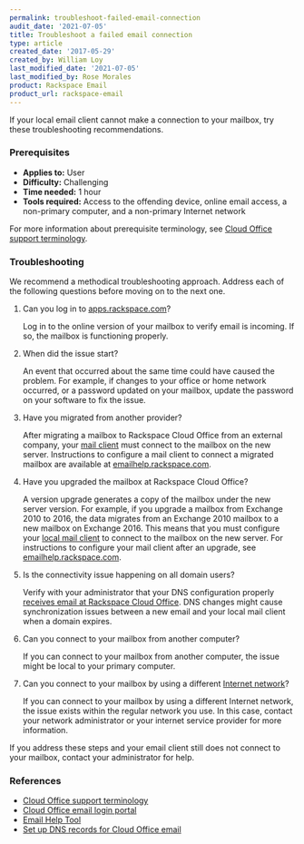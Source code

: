```yaml
---
permalink: troubleshoot-failed-email-connection
audit_date: '2021-07-05'
title: Troubleshoot a failed email connection
type: article
created_date: '2017-05-29'
created_by: William Loy
last_modified_date: '2021-07-05'
last_modified_by: Rose Morales
product: Rackspace Email
product_url: rackspace-email
---
```


If your local email client cannot make a connection to your mailbox, try these
troubleshooting recommendations.

### Prerequisites

- **Applies to:** User
- **Difficulty:** Challenging
- **Time needed:** 1 hour
- **Tools required:** Access to the offending device, online email access,
  a non-primary computer, and a non-primary Internet network

For more information about prerequisite terminology, see
[Cloud Office support terminology](/support/how-to/cloud-office-support-terminology).

### Troubleshooting

We recommend a methodical troubleshooting approach. Address each
of the following questions before moving on to the next one.

1. Can you log in to [apps.rackspace.com](https://apps.rackspace.com/)?

   Log in to the online version of your mailbox to verify email is incoming. If
   so, the mailbox is functioning properly.

2. When did the issue start?

   An event that occurred about the same time could have caused the problem. For
   example, if changes to your office or home network occurred, or a password
   updated on your mailbox, update the password on your software to fix the
   issue.

3. Have you migrated from another provider?

   After migrating a mailbox to Rackspace Cloud Office from an external
   company, your [mail client](/support/how-to/cloud-office-support-terminology/#cloud-office-terminology)
   must connect to the mailbox on the new server. Instructions to configure
   a mail client to connect a migrated mailbox are available at
   [emailhelp.rackspace.com](https://emailhelp.rackspace.com/).

4. Have you upgraded the mailbox at Rackspace Cloud Office?

    A version upgrade generates a copy of the mailbox under the
    new server version. For example, if you upgrade a mailbox from Exchange 2010
    to 2016, the data migrates from an Exchange 2010 mailbox to a new mailbox on
    Exchange 2016. This means that you must configure your
    [local mail client](/support/how-to/cloud-office-support-terminology/#cloud-office-terminology)
    to connect to the mailbox on the new server. For instructions to configure
    your mail client after an upgrade, see
    [emailhelp.rackspace.com](https://emailhelp.rackspace.com/).

5. Is the connectivity issue happening on all domain users?

   Verify with your administrator that your DNS configuration properly
   [receives email at Rackspace Cloud Office](/support/how-to/set-up-dns-records-for-cloud-office-email/).
   DNS changes might cause synchronization issues between a new email and your
   local mail client when a domain expires.

6. Can you connect to your mailbox from another computer?

   If you can connect to your mailbox from another computer, the issue might be
   local to your primary computer.

7. Can you connect to your mailbox by using a different
   [Internet network](/support/how-to/cloud-office-support-terminology/#cloud-office-terminology)?

   If you can connect to your mailbox by using a different Internet network, the
   issue exists within the regular network you use. In this case, contact your
   network administrator or your internet service provider for more information.

If you address these steps and your email client still does not connect to your
mailbox, contact your administrator for help.

### References

- [Cloud Office support terminology](/support/how-to/cloud-office-support-terminology/)
- [Cloud Office email login portal](https://apps.rackspace.com/index.php)
- [Email Help Tool](https://emailhelp.rackspace.com/)
- [Set up DNS records for Cloud Office email](/support/how-to/set-up-dns-records-for-cloud-office-email/)

